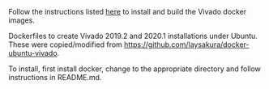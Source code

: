Follow the instructions listed [here](http://phwl.org/2020/xilinx-vivado-on-ubuntu-using-docker/) to install and build the Vivado docker images.


Dockerfiles to create Vivado 2019.2 and 2020.1 installations under Ubuntu.
These were copied/modified from 
<https://github.com/laysakura/docker-ubuntu-vivado>.

To install, first install docker, change to the appropriate directory and follow instructions in README.md.
